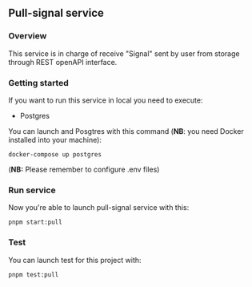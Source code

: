 ## Pull-signal service

### Overview

This service is in charge of receive "Signal" sent by user from storage through REST openAPI interface.

### Getting started

If you want to run this service in local you need to execute:

- Postgres

You can launch and Posgtres with this command (**NB**: you need Docker installed into your machine):

```
docker-compose up postgres
```

(**NB:** Please remember to configure .env files)

### Run service

Now you're able to launch pull-signal service with this:

`pnpm start:pull`

### Test

You can launch test for this project with:

`pnpm test:pull`
